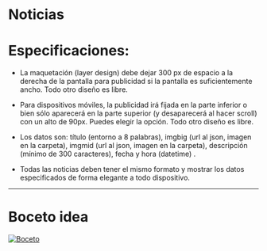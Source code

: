 # Noticias
# Especificaciones:

- La maquetación (layer design) debe dejar 300 px de espacio a la derecha de la pantalla para publicidad si la pantalla es suficientemente ancho. Todo otro diseño es libre.

- Para dispositivos móviles, la publicidad irá fijada en la parte inferior o bien sólo aparecerá en la parte superior (y desaparecerá al hacer scroll) con un alto de 90px. Puedes elegir la opción. Todo otro diseño es libre.

- Los datos son: título (entorno a 8 palabras), imgbig (url al json, imagen en la carpeta), imgmid (url al json, imagen en la carpeta), descripción (mínimo de 300 caracteres), fecha y hora (datetime) .

- Todas las noticias deben tener el mismo formato y mostrar los datos especificados de forma elegante a todo dispositivo.
-------------------

# Boceto idea
<a href="http://es.tinypic.com?ref=353avyf" target="_blank"><img src="http://i63.tinypic.com/353avyf.jpg" border="0" alt="Boceto"></a>
